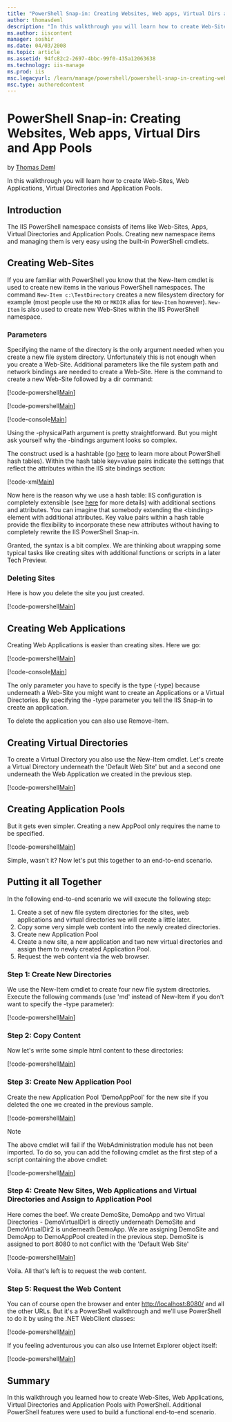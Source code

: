 ```yaml
---
title: "PowerShell Snap-in: Creating Websites, Web apps, Virtual Dirs and App Pools | Microsoft Docs"
author: thomasdeml
description: "In this walkthrough you will learn how to create Web-Sites, Web Applications, Virtual Directories and Application Pools. Introduction The IIS PowerShell name..."
ms.author: iiscontent
manager: soshir
ms.date: 04/03/2008
ms.topic: article
ms.assetid: 94fc82c2-2697-4bbc-99f0-435a12063638
ms.technology: iis-manage
ms.prod: iis
msc.legacyurl: /learn/manage/powershell/powershell-snap-in-creating-web-sites-web-applications-virtual-directories-and-application-pools
msc.type: authoredcontent
---
```

PowerShell Snap-in: Creating Websites, Web apps, Virtual Dirs and App Pools
====================
by [Thomas Deml](https://github.com/thomasdeml)

In this walkthrough you will learn how to create Web-Sites, Web Applications, Virtual Directories and Application Pools.

## Introduction

The IIS PowerShell namespace consists of items like Web-Sites, Apps, Virtual Directories and Application Pools. Creating new namespace items and managing them is very easy using the built-in PowerShell cmdlets.

## Creating Web-Sites

If you are familiar with PowerShell you know that the New-Item cmdlet is used to create new items in the various PowerShell namespaces. The command `New-Item c:\TestDirectory` creates a new filesystem directory for example (most people use the `MD` or `MKDIR` alias for `New-Item` however). `New-Item` is also used to create new Web-Sites within the IIS PowerShell namespace.

### Parameters

Specifying the name of the directory is the only argument needed when you create a new file system directory. Unfortunately this is not enough when you create a Web-Site. Additional parameters like the file system path and network bindings are needed to create a Web-Site. Here is the command to create a new Web-Site followed by a dir command:

[!code-powershell[Main](powershell-snap-in-creating-web-sites-web-applications-virtual-directories-and-application-pools/samples/sample1.ps1)]

[!code-powershell[Main](powershell-snap-in-creating-web-sites-web-applications-virtual-directories-and-application-pools/samples/sample2.ps1)]

[!code-console[Main](powershell-snap-in-creating-web-sites-web-applications-virtual-directories-and-application-pools/samples/sample3.cmd)]

Using the -physicalPath argument is pretty straightforward. But you might ask yourself why the -bindings argument looks so complex.

The construct used is a hashtable (go [here](https://www.microsoft.com/technet/scriptcenter/resources/pstips/sept07/pstip0914.mspx "PowerShell Hash Tables") to learn more about PowerShell hash tables). Within the hash table key=value pairs indicate the settings that reflect the attributes within the IIS site bindings section:


[!code-xml[Main](powershell-snap-in-creating-web-sites-web-applications-virtual-directories-and-application-pools/samples/sample4.xml)]


Now here is the reason why we use a hash table: IIS configuration is completely extensible (see [here](../../develop/extending-iis-configuration/configuration-extensibility.md "Configuration Extensibility") for more details) with additional sections and attributes. You can imagine that somebody extending the &lt;binding&gt; element with additional attributes. Key value pairs within a hash table provide the flexibility to incorporate these new attributes without having to completely rewrite the IIS PowerShell Snap-in.

Granted, the syntax is a bit complex. We are thinking about wrapping some typical tasks like creating sites with additional functions or scripts in a later Tech Preview.

### Deleting Sites

Here is how you delete the site you just created.


[!code-powershell[Main](powershell-snap-in-creating-web-sites-web-applications-virtual-directories-and-application-pools/samples/sample5.ps1)]


## Creating Web Applications

Creating Web Applications is easier than creating sites. Here we go:


[!code-powershell[Main](powershell-snap-in-creating-web-sites-web-applications-virtual-directories-and-application-pools/samples/sample6.ps1)]


[!code-console[Main](powershell-snap-in-creating-web-sites-web-applications-virtual-directories-and-application-pools/samples/sample7.cmd)]


The only parameter you have to specify is the type (-type) because underneath a Web-Site you might want to create an Applications or a Virtual Directories. By specifying the -type parameter you tell the IIS Snap-in to create an application.

To delete the application you can also use Remove-Item.

## Creating Virtual Directories

To create a Virtual Directory you also use the New-Item cmdlet. Let's create a Virtual Directory underneath the 'Default Web Site' but and a second one underneath the Web Application we created in the previous step.


[!code-powershell[Main](powershell-snap-in-creating-web-sites-web-applications-virtual-directories-and-application-pools/samples/sample8.ps1)]


## Creating Application Pools

But it gets even simpler. Creating a new AppPool only requires the name to be specified.


[!code-powershell[Main](powershell-snap-in-creating-web-sites-web-applications-virtual-directories-and-application-pools/samples/sample9.ps1)]


Simple, wasn't it? Now let's put this together to an end-to-end scenario.

## Putting it all Together

In the following end-to-end scenario we will execute the following step:

1. Create a set of new file system directories for the sites, web applications and virtual directories we will create a little later.
2. Copy some very simple web content into the newly created directories.
3. Create new Application Pool
4. Create a new site, a new application and two new virtual directories and assign them to newly created Application Pool.
5. Request the web content via the web browser.

### Step 1: Create New Directories

We use the New-Item cmdlet to create four new file system directories. Execute the following commands (use 'md' instead of New-Item if you don't want to specify the -type parameter):


[!code-powershell[Main](powershell-snap-in-creating-web-sites-web-applications-virtual-directories-and-application-pools/samples/sample10.ps1)]


### Step 2: Copy Content

Now let's write some simple html content to these directories:


[!code-powershell[Main](powershell-snap-in-creating-web-sites-web-applications-virtual-directories-and-application-pools/samples/sample11.ps1)]


### Step 3: Create New Application Pool

Create the new Application Pool 'DemoAppPool' for the new site if you deleted the one we created in the previous sample.


[!code-powershell[Main](powershell-snap-in-creating-web-sites-web-applications-virtual-directories-and-application-pools/samples/sample12.ps1)]


> [!NOTE]
> The above cmdlet will fail if the WebAdministration module has not been imported. To do so, you can add the following cmdlet as the first step of a script containing the above cmdlet:


[!code-powershell[Main](powershell-snap-in-creating-web-sites-web-applications-virtual-directories-and-application-pools/samples/sample13.ps1)]


### Step 4: Create New Sites, Web Applications and Virtual Directories and Assign to Application Pool

Here comes the beef. We create DemoSite, DemoApp and two Virtual Directories - DemoVirtualDir1 is directly underneath DemoSite and DemoVirtualDir2 is underneath DemoApp. We are assigning DemoSite and DemoApp to DemoAppPool created in the previous step. DemoSite is assigned to port 8080 to not conflict with the 'Default Web Site'


[!code-powershell[Main](powershell-snap-in-creating-web-sites-web-applications-virtual-directories-and-application-pools/samples/sample14.ps1)]


Voila. All that's left is to request the web content.

### Step 5: Request the Web Content

You can of course open the browser and enter [http://localhost:8080/](http://localhost:8080/) and all the other URLs. But it's a PowerShell walkthrough and we'll use PowerShell to do it by using the .NET WebClient classes:


[!code-powershell[Main](powershell-snap-in-creating-web-sites-web-applications-virtual-directories-and-application-pools/samples/sample15.ps1)]

 If you feeling adventurous you can also use Internet Explorer object itself:

[!code-powershell[Main](powershell-snap-in-creating-web-sites-web-applications-virtual-directories-and-application-pools/samples/sample16.ps1)]


## Summary

In this walkthrough you learned how to create Web-Sites, Web Applications, Virtual Directories and Application Pools with PowerShell. Additional PowerShell features were used to build a functional end-to-end scenario.

